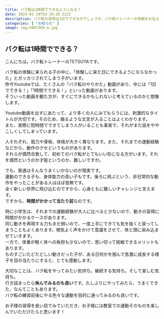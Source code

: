 ```yaml
---
title: バク転は1時間でできるようになる？
date: 2024-02-19T03:10:20.522Z
description: バク転の習得は1日でできるのでしょうか、バク転トレーナーの見解をお伝えします。
categories: [ "お知らせ" ]
image: img/2001569_m.jpg
---
```

## バク転は1時間でできる？

こんにちは。バク転トレーナーのTETSUYAです。

バク転の体験に来られる子の中に、「体験しに来た日にできるようにならなかった」とガッカリされてしまう子がいます。\
昨今Youtubeでは、たくさんの「バク転のやりかた」動画があり、中には「1日でできる！」「1時間でできる！」といった動画があります。\
そういった動画を観た方が、すぐにできるかもしれないと考えているのかと想像します。

Youtube動画を出すにあたって、より多くの人にみてもらうには、刺激的なタイトルが大切です。そのため、煽るような文言が入ることはよくわかります。\
また、実際に短時間でできてしまう人がいることも事実で、それがまた話をややこしくしてしまっています。

人それぞれ、筋力や骨格、体格が大きく異なります。また、それまでの運動経験などから、動作のクセというものがあります。\
それらが偶然合致して、初めてのバク転がとてもいい形になる方がいます。それを偶然というのか才能というのか、難しいですが。

でも、普通はそんなうまくいかないのが現実です。\
運動のできる子も、身体能力の高い子もです。後ろに飛ぶという、非日常的な動作をやったことがある人はほぼ皆無です。\
全く新しい世界に飛び込むのですから、心身ともに難しいチャレンジと言えます。\
ですから、**時間がかかって当たり前**なのです。

特に小学生は、それまでの運動経験が大人に比べると少ないので、動きの習得に時間がかかるケースがあります。\
同じ動きを再現する力もまだ弱いので、一度上手にできても気を抜くと戻ってしまうこともよくあります。根気よく声をかけて意識をさせて、体と頭に染み込ませていきます。\
一方で、体重が軽く体への負担も少ないので、思い切って挑戦できるメリットもあります。\
ものすごいたどたどしい動きだった子が、ある日何かを掴んで急激に成長する様子を目の当たりにすると、とても感動します。

大切なことは、バク転をやってみたい気持ち。継続する気持ち。そして楽しむ気持ち。\
行き詰まったら**休んでみるのも良い**です。久しぶりにやってみたら、うまくできた、なんてこともあります。\
バク転の練習前後にやる色々な運動を目的に通ってみるのも良いです。

お子様の習得を長い目でみていただき、お子様には教室での運動そのものを楽しんでいただけたらと思います！